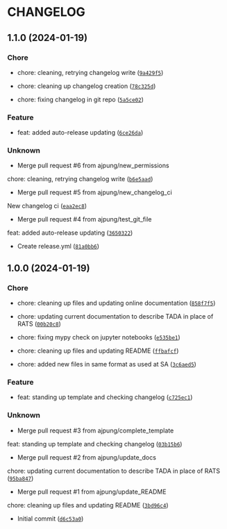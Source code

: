 # CHANGELOG



## 1.1.0 (2024-01-19)

### Chore

* chore: cleaning, retrying changelog write ([`9a429f5`](https://github.com/ajpung/sdr_analysis/commit/9a429f5431e7350dba5aaf25879645519c46b016))

* chore: cleaning up changelog creation ([`78c325d`](https://github.com/ajpung/sdr_analysis/commit/78c325d917eadea8a1b6e66341bfad8521849f11))

* chore: fixing changelog in git repo ([`5a5ce02`](https://github.com/ajpung/sdr_analysis/commit/5a5ce0235b83b955acb98e53f235e88318b7aa43))

### Feature

* feat: added auto-release updating ([`6ce26da`](https://github.com/ajpung/sdr_analysis/commit/6ce26dacf38991c212faa4638af7bd6097e3b366))

### Unknown

* Merge pull request #6 from ajpung/new_permissions

chore: cleaning, retrying changelog write ([`b6e5aad`](https://github.com/ajpung/sdr_analysis/commit/b6e5aad1a394c6971b79212042a0116c147b5ab8))

* Merge pull request #5 from ajpung/new_changelog_ci

New changelog ci ([`eaa2ec8`](https://github.com/ajpung/sdr_analysis/commit/eaa2ec8b1d1140970e170c3d09e2083f693fc65f))

* Merge pull request #4 from ajpung/test_git_file

feat: added auto-release updating ([`3650322`](https://github.com/ajpung/sdr_analysis/commit/3650322535f5ff38279046e3ef4238086d6d5ab0))

* Create release.yml ([`81a0bb6`](https://github.com/ajpung/sdr_analysis/commit/81a0bb6b2dae9247e607ab7cb7e3a18fadec06ce))


## 1.0.0 (2024-01-19)

### Chore

* chore: cleaning up files and updating online documentation ([`858f7f5`](https://github.com/ajpung/sdr_analysis/commit/858f7f5b1930ea1324fcd36e61412ac2b9b6c9e3))

* chore: updating current documentation to describe TADA in place of RATS ([`00b20c8`](https://github.com/ajpung/sdr_analysis/commit/00b20c87e2d0e77e43d1db36fbd14b938b21e2a8))

* chore: fixing mypy check on jupyter notebooks ([`e535be1`](https://github.com/ajpung/sdr_analysis/commit/e535be181032821c4684b225c2bce4e92b296289))

* chore: cleaning up files and updating README ([`ffbafcf`](https://github.com/ajpung/sdr_analysis/commit/ffbafcf4e9024aa2e9620c7bcaa419f869b4d43e))

* chore: added new files in same format as used at SA ([`3c6aed5`](https://github.com/ajpung/sdr_analysis/commit/3c6aed529c4f61e778aa2658e6b7a4be48a9bd10))

### Feature

* feat: standing up template and checking changelog ([`c725ec1`](https://github.com/ajpung/sdr_analysis/commit/c725ec132e8770d6282ffcffcd89f45f83ad1a70))

### Unknown

* Merge pull request #3 from ajpung/complete_template

feat: standing up template and checking changelog ([`03b15b6`](https://github.com/ajpung/sdr_analysis/commit/03b15b68b18cd8f4b98d0b8324bc03352819a50e))

* Merge pull request #2 from ajpung/update_docs

chore: updating current documentation to describe TADA in place of RATS ([`95ba847`](https://github.com/ajpung/sdr_analysis/commit/95ba847782a6ebf1587b73403536e72b212a9682))

* Merge pull request #1 from ajpung/update_README

chore: cleaning up files and updating README ([`3bd96c4`](https://github.com/ajpung/sdr_analysis/commit/3bd96c41920082ebda2aebbbf7c4e25aca91b7cf))

* Initial commit ([`d6c53a0`](https://github.com/ajpung/sdr_analysis/commit/d6c53a0e1895757b1a4982633b4a1f4472a5193d))
